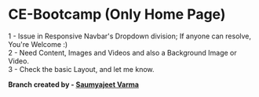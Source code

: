 # CE-Bootcamp (Only Home Page)

1 - Issue in Responsive Navbar's Dropdown division; If anyone can resolve, You're Welcome :) <br>
2 - Need Content, Images and Videos and also a Background Image or Video. <br>
3 - Check the basic Layout, and let me know.

**Branch created by - <a href="https://github.com/Saumyajeet-Varma">Saumyajeet Varma</a>**
